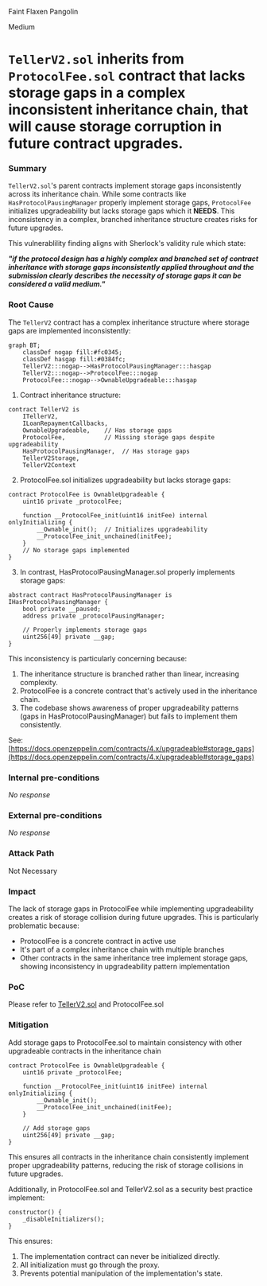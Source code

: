Faint Flaxen Pangolin

Medium

# `TellerV2.sol` inherits from `ProtocolFee.sol` contract that lacks storage gaps in a complex inconsistent inheritance chain, that will cause storage corruption in future contract upgrades.

### Summary

`TellerV2.sol`'s parent contracts implement storage gaps inconsistently across its inheritance chain. While some contracts like `HasProtocolPausingManager` properly implement storage gaps, `ProtocolFee` initializes upgradeability but lacks storage gaps which it **NEEDS**. This inconsistency in a complex, branched inheritance structure creates risks for future upgrades.

This vulnerablility finding aligns with Sherlock's validity rule which state:

_**"if the protocol design has a highly complex and branched set of contract inheritance with storage gaps inconsistently applied throughout and the submission clearly describes the necessity of storage gaps it can be considered a valid medium."**_

### Root Cause

The `TellerV2` contract has a complex inheritance structure where storage gaps are implemented inconsistently:

```mermaid
graph BT;
	classDef nogap fill:#fc0345;
	classDef hasgap fill:#0384fc;
    TellerV2:::nogap-->HasProtocolPausingManager:::hasgap
    TellerV2:::nogap-->ProtocolFee:::nogap
    ProtocolFee:::nogap-->OwnableUpgradeable:::hasgap
```

1. Contract inheritance structure:

```solidity
contract TellerV2 is
    ITellerV2,
    ILoanRepaymentCallbacks,
    OwnableUpgradeable,    // Has storage gaps
    ProtocolFee,           // Missing storage gaps despite upgradeability
    HasProtocolPausingManager,  // Has storage gaps
    TellerV2Storage,
    TellerV2Context
```
2. ProtocolFee.sol initializes upgradeability but lacks storage gaps:

```solidity
contract ProtocolFee is OwnableUpgradeable {
    uint16 private _protocolFee;
    
    function __ProtocolFee_init(uint16 initFee) internal onlyInitializing {
        __Ownable_init();  // Initializes upgradeability
        __ProtocolFee_init_unchained(initFee);
    }
    // No storage gaps implemented
}
```
3. In contrast, HasProtocolPausingManager.sol properly implements storage gaps:

```solidity
abstract contract HasProtocolPausingManager is IHasProtocolPausingManager {
    bool private __paused;
    address private _protocolPausingManager;
    
    // Properly implements storage gaps
    uint256[49] private __gap;
}
```
This inconsistency is particularly concerning because:

1. The inheritance structure is branched rather than linear, increasing complexity.
2. ProtocolFee is a concrete contract that's actively used in the inheritance chain.
3. The codebase shows awareness of proper upgradeability patterns (gaps in HasProtocolPausingManager) but fails to implement them consistently.

See: [https://docs.openzeppelin.com/contracts/4.x/upgradeable#storage_gaps](https://docs.openzeppelin.com/contracts/4.x/upgradeable#storage_gaps)

### Internal pre-conditions

_No response_

### External pre-conditions

_No response_

### Attack Path

Not Necessary

### Impact

The lack of storage gaps in ProtocolFee while implementing upgradeability creates a risk of storage collision during future upgrades. This is particularly problematic because:

- ProtocolFee is a concrete contract in active use
- It's part of a complex inheritance chain with multiple branches
- Other contracts in the same inheritance tree implement storage gaps, showing inconsistency in upgradeability pattern implementation

### PoC

Please refer to [TellerV2.sol](https://github.com/sherlock-audit/2024-11-teller-finance-update/blob/main/teller-protocol-v2-audit-2024/packages/contracts/contracts/TellerV2.sol#L49-L56) and ProtocolFee.sol

### Mitigation

Add storage gaps to ProtocolFee.sol to maintain consistency with other upgradeable contracts in the inheritance chain

```solidity
contract ProtocolFee is OwnableUpgradeable {
    uint16 private _protocolFee;
    
    function __ProtocolFee_init(uint16 initFee) internal onlyInitializing {
        __Ownable_init();
        __ProtocolFee_init_unchained(initFee);
    }
    
    // Add storage gaps
    uint256[49] private __gap;
}
```

This ensures all contracts in the inheritance chain consistently implement proper upgradeability patterns, reducing the risk of storage collisions in future upgrades.

Additionally, in ProtocolFee.sol and TellerV2.sol as a security best practice implement:

```solidity
constructor() {
    _disableInitializers();
}
```
This ensures:

1. The implementation contract can never be initialized directly.
2. All initialization must go through the proxy.
3. Prevents potential manipulation of the implementation's state.